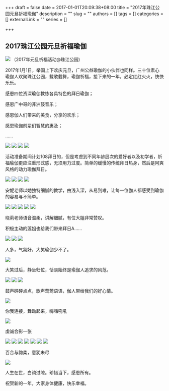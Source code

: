 +++
draft = false
date = 2017-01-01T20:09:38+08:00
title = "2017年珠江公园元旦祈福瑜伽"
description = ""
slug = ""
authors = []
tags = []
categories = []
externalLink = ""
series = []

+++

## **2017珠江公园元旦祈福瑜伽**

![](https://oss.sssmoe.com/wp-content/uploads202406062134058.webp)
（2017年元旦祈福活动@珠江公园)

2017年1月1日，举国上下欢庆元旦，广州公益瑜伽的小伙伴也同样。三十位素心瑜伽人欢聚珠江公园，载歌载舞，瑜伽祈福，接下来的一年，必定红红火火，快快乐乐。

感恩四位资深瑜伽教练各具特色的拜日瑜伽；

感恩广中哥的非洲鼓音乐；

感恩伽人们带来的美食，分享的欢乐；

感恩瑜伽前辈们智慧的惠及；

……

![](https://oss.sssmoe.com/wp-content/uploads202406062134059.webp)
![](https://oss.sssmoe.com/wp-content/uploads202406062134060.webp)
![](https://oss.sssmoe.com/wp-content/uploads202406062134061.webp)
![](https://oss.sssmoe.com/wp-content/uploads202406062134062.webp)

活动准备期间计划108拜日的，但是考虑到不同年龄层次的爱好者以及初学者，祈福瑜伽更应注重形式感，无须用力过度。简单的缓慢的传统拜日热身，然后是阿爽风格的动力瑜伽拜日。

![](https://oss.sssmoe.com/wp-content/uploads202406062134063.webp)
![](https://oss.sssmoe.com/wp-content/uploads202406062134064.webp)
![](https://oss.sssmoe.com/wp-content/uploads202406062134065.webp)
![](https://oss.sssmoe.com/wp-content/uploads202406062134066.webp)

安妮老师以她独特细腻的教学，由浅入深，从易到难，让每一位伽人都感受到瑜伽的容易与不简单。

![](https://raw.githubusercontent.com/lshcool/pic/master/202112142158365.webp)
![](https://oss.sssmoe.com/wp-content/uploads202406062134067.webp)
![](https://oss.sssmoe.com/wp-content/uploads202406062134068.webp)
![](https://oss.sssmoe.com/wp-content/uploads202406062134069.webp)
![](https://oss.sssmoe.com/wp-content/uploads202406062134070.webp)

晓莉老师语音温柔，讲解细腻，有位大姐非常赞叹。

积极主动的莲姐也给我们带来拜日A……

![](https://oss.sssmoe.com/wp-content/uploads202406062134071.webp)
![](https://oss.sssmoe.com/wp-content/uploads202406062134072.webp)
![](https://oss.sssmoe.com/wp-content/uploads202406062134073.webp)

人多，气氛好，大笑瑜伽少不了。

![](https://oss.sssmoe.com/wp-content/uploads202406062134074.webp)

大笑过后，静坐归位，恬淡始终是瑜伽人追求的风范。

![](https://oss.sssmoe.com/wp-content/uploads202406062134075.webp)
![](https://oss.sssmoe.com/wp-content/uploads202406062134076.webp)
![](https://oss.sssmoe.com/wp-content/uploads202406062134077.webp)

鼓声砰砰点点，歌声莺莺语语，伽人带给我们的好心情。

![](https://oss.sssmoe.com/wp-content/uploads202406062134078.webp)

你我连接，舞动起来，嗨嗨吼吼

![](https://oss.sssmoe.com/wp-content/uploads202406062134079.webp)

虔诚合影一张

![](https://oss.sssmoe.com/wp-content/uploads202406062134080.webp)
![](https://oss.sssmoe.com/wp-content/uploads202406062134081.webp)
![](https://oss.sssmoe.com/wp-content/uploads202406062134082.webp)
![](https://oss.sssmoe.com/wp-content/uploads202406062134083.webp)
![](https://oss.sssmoe.com/wp-content/uploads202406062134084.webp)
![](https://oss.sssmoe.com/wp-content/uploads202406062134085.webp)
![](https://oss.sssmoe.com/wp-content/uploads202406062134086.webp)

百合与韵柔，意犹未尽

![](https://oss.sssmoe.com/wp-content/uploads202406062134087.webp)

人生在世，白驹过隙。珍惜当下，感恩所有。

祝贺新的一年，大家身体健康，快乐幸福。

